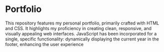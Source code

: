 # Portfolio
This repository features my personal portfolio, primarily crafted with HTML and CSS. It highlights my proficiency in creating clean, responsive, and visually appealing web interfaces. JavaScript has been incorporated for a single, specific functionality: dynamically displaying the current year in the footer, enhancing the user experience
